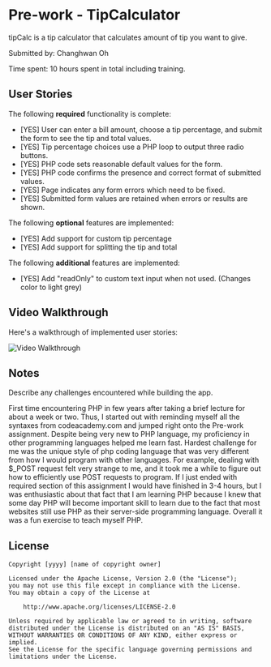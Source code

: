 # Pre-work - TipCalculator

tipCalc is a tip calculator that calculates amount of tip you want to give.

Submitted by: Changhwan Oh

Time spent: 10 hours spent in total including training. 

## User Stories

The following **required** functionality is complete:
* [YES] User can enter a bill amount, choose a tip percentage, and submit the form to see the tip and total values.
* [YES] Tip percentage choices use a PHP loop to output three radio buttons.
* [YES] PHP code sets reasonable default values for the form.
* [YES] PHP code confirms the presence and correct format of submitted values.
* [YES] Page indicates any form errors which need to be fixed.
* [YES] Submitted form values are retained when errors or results are shown.

The following **optional** features are implemented:
* [YES] Add support for custom tip percentage
* [YES] Add support for splitting the tip and total

The following **additional** features are implemented:

* [YES] Add "readOnly" to custom text input when not used. (Changes color to light grey)

## Video Walkthrough

Here's a walkthrough of implemented user stories:

<img src='http://i.imgur.com/ashDMEH.gif' title='Tip Calculator - Code Path' width='' alt='Video Walkthrough' />


## Notes

Describe any challenges encountered while building the app.

First time encountering PHP in few years after taking a brief lecture for about a week or two.
Thus, I started out with reminding myself all the syntaxes from codeacademy.com and jumped right onto the Pre-work assignment.
Despite being very new to PHP language, my proficiency in other programming languages helped me learn fast.
Hardest challenge for me was the unique style of php coding language that was very different from how I would program with other languages. For example, dealing with $_POST request felt very strange to me, and it took me a while to figure out how to efficiently use POST requests to program. If I just ended with required section of this assignment I would have finished in 3-4 hours, but I was enthusiastic about that fact that I am learning PHP because I knew that some day PHP will become important skill to learn due to the fact that most websites still use PHP as their server-side programming language. Overall it was a fun exercise to teach myself PHP. 

## License

    Copyright [yyyy] [name of copyright owner]

    Licensed under the Apache License, Version 2.0 (the "License");
    you may not use this file except in compliance with the License.
    You may obtain a copy of the License at

        http://www.apache.org/licenses/LICENSE-2.0

    Unless required by applicable law or agreed to in writing, software
    distributed under the License is distributed on an "AS IS" BASIS,
    WITHOUT WARRANTIES OR CONDITIONS OF ANY KIND, either express or implied.
    See the License for the specific language governing permissions and
    limitations under the License.
